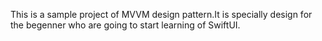 This is a sample project of MVVM design pattern.It is specially design for the begenner who are going to start learning of SwiftUI.

